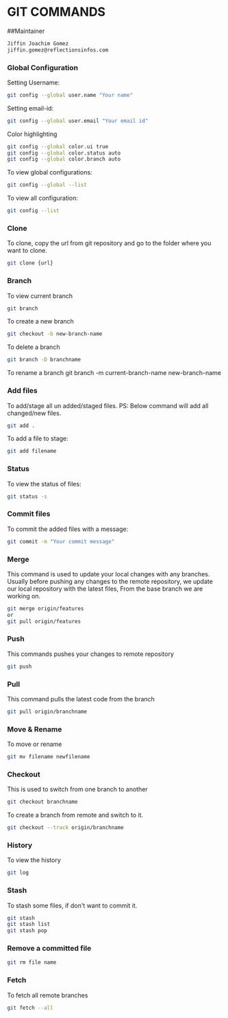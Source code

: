 # GIT COMMANDS

##Maintainer
```bash
Jiffin Joachim Gomez
jiffin.gomez@reflectionsinfos.com
```

### Global Configuration

Setting Username:

```bash
git config --global user.name "Your name"
```

Setting email-id:

```bash
git config --global user.email "Your email id"
```

Color highlighting
```bash
git config --global color.ui true
git config --global color.status auto
git config --global color.branch auto
```

To view global configurations:
```bash
git config --global --list
```

To view all configuration:
```bash
git config --list
```
### Clone
To clone, copy the url from git repository and go to the folder where you want to clone.

```bash
git clone {url}
```

### Branch
To view current branch
```bash
git branch
```
To create a new branch
```bash
git checkout -b new-branch-name
```
To delete a branch
```bash
git branch -D branchname
```
To rename a branch
git branch -m current-branch-name new-branch-name
### Add files

To add/stage all un added/staged files. PS: Below command will add all changed/new files.

```bash
git add .
```

To add a file to stage:
```bash
git add filename
```

### Status

To view the status of files:
```bash
git status -s
```

### Commit files

To commit the added files with a message:

```bash
git commit -m "Your commit message"
```

### Merge

This command is used to update your local changes with any branches.
Usually before pushing any changes to the remote repository, we update our local repository with the latest files,
From the base branch we are working on.
```bash
git merge origin/features
or
git pull origin/features
```

### Push
This commands pushes your changes to remote repository
```bash
git push
```

### Pull
This command pulls the latest code from the branch
```bash
git pull origin/branchname
```
### Move & Rename
To move or rename
```bash
git mv filename newfilename
```
### Checkout
This is used to switch from one branch to another
```bash
git checkout branchname
```
To create a branch from remote and switch to it.
```bash
git checkout --track origin/branchname
```
### History
To view the history
```bash
git log
```

### Stash

To stash some files, if don't want to commit it.
```bash
git stash
git stash list
git stash pop
```

### Remove a committed file
```bash
git rm file name
```

### Fetch
To fetch all remote branches
```bash
git fetch --all
```


